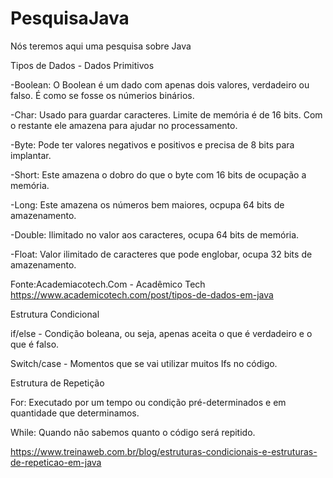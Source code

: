 # PesquisaJava
Nós teremos aqui uma pesquisa sobre Java

Tipos de Dados - Dados Primitivos

-Boolean: O Boolean é um dado com apenas dois valores, verdadeiro ou falso. É como se fosse os númerios binários.

-Char: Usado para guardar caracteres. Limite de memória é de 16 bits. Com o restante ele amazena para ajudar no processamento.

-Byte: Pode ter valores negativos e positivos e precisa de 8 bits para implantar. 

-Short: Este amazena o dobro do que o byte com 16 bits de ocupação a memória.

-Long: Este amazena os números bem maiores, ocpupa 64 bits de amazenamento.

-Double: Ilimitado no valor aos caracteres, ocupa 64 bits de memória.

-Float: Valor ilimitado de caracteres que pode englobar, ocupa 32 bits de amazenamento.


Fonte:Academiacotech.Com - Acadêmico Tech
https://www.academicotech.com/post/tipos-de-dados-em-java

Estrutura Condicional

if/else - Condição boleana, ou seja, apenas aceita o que é verdadeiro e o que é falso.

Switch/case - Momentos que se vai utilizar muitos Ifs no código.

Estrutura de Repetição

For: Executado por um tempo ou condição pré-determinados e em quantidade que determinamos.

While: Quando não sabemos quanto o código será repitido.

https://www.treinaweb.com.br/blog/estruturas-condicionais-e-estruturas-de-repeticao-em-java




